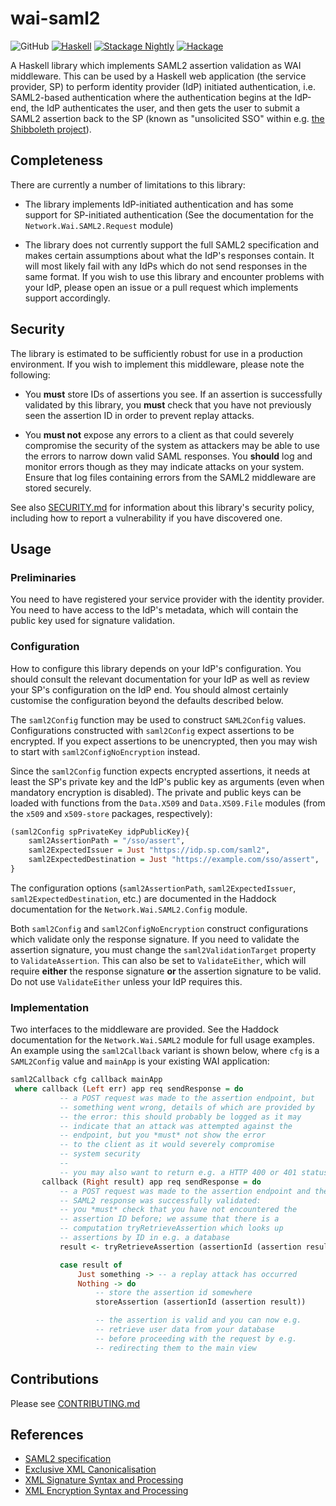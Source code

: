 # wai-saml2

![GitHub](https://img.shields.io/github/license/mbg/wai-saml2)
[![Haskell](https://github.com/mbg/wai-saml2/actions/workflows/haskell.yml/badge.svg)](https://github.com/mbg/wai-saml2/actions/workflows/haskell.yml)
[![Stackage Nightly](https://github.com/mbg/wai-saml2/actions/workflows/stackage-nightly.yml/badge.svg)](https://github.com/mbg/wai-saml2/actions/workflows/stackage-nightly.yml)
[![Hackage](https://img.shields.io/hackage/v/wai-saml2)](https://hackage.haskell.org/package/wai-saml2)

A Haskell library which implements SAML2 assertion validation as WAI middleware. This can be used by a Haskell web application (the service provider, SP) to perform identity provider (IdP) initiated authentication, i.e. SAML2-based authentication where the authentication begins at the IdP-end, the IdP authenticates the user, and then gets the user to submit a SAML2 assertion back to the SP (known as "unsolicited SSO" within e.g. [the Shibboleth project](https://wiki.shibboleth.net/confluence/display/IDP30/UnsolicitedSSOConfiguration#UnsolicitedSSOConfiguration-SAML2.0)).

## Completeness

There are currently a number of limitations to this library:

* The library implements IdP-initiated authentication and has some support for SP-initiated authentication (See the documentation for the `Network.Wai.SAML2.Request` module)

* The library does not currently support the full SAML2 specification and makes certain assumptions about what the IdP's responses contain. It will most likely fail with any IdPs which do not send responses in the same format. If you wish to use this library and encounter problems with your IdP, please open an issue or a pull request which implements support accordingly.

## Security

The library is estimated to be sufficiently robust for use in a production environment. If you wish to implement this middleware, please note the following:

* You __must__ store IDs of assertions you see. If an assertion is successfully validated by this library, you __must__ check that you have not previously seen the assertion ID in order to prevent replay attacks.

* You __must not__ expose any errors to a client as that could severely compromise the security of the system as attackers may be able to use the errors to narrow down valid SAML responses. You __should__ log and monitor errors though as they may indicate attacks on your system. Ensure that log files containing errors from the SAML2 middleware are stored securely.

See also [SECURITY.md](SECURITY.md) for information about this library's security policy, including how to report a vulnerability if you have discovered one.

## Usage

### Preliminaries

You need to have registered your service provider with the identity provider. You need to have access to the IdP's metadata, which will contain the public key used for signature validation.

### Configuration

How to configure this library depends on your IdP's configuration. You should consult the relevant documentation for your IdP as well as review your SP's configuration on the IdP end. You should almost certainly customise the configuration beyond the defaults described below.

The `saml2Config` function may be used to construct `SAML2Config` values. Configurations constructed with `saml2Config` expect assertions to be encrypted. If you expect assertions to be unencrypted, then you may wish to start with `saml2ConfigNoEncryption` instead.

Since the `saml2Config` function expects encrypted assertions, it needs at least the SP's private key and the IdP's public key as arguments (even when mandatory encryption is disabled). The private and public keys can be loaded with functions from the `Data.X509` and `Data.X509.File` modules (from the `x509` and `x509-store` packages, respectively):

```haskell
(saml2Config spPrivateKey idpPublicKey){
    saml2AssertionPath = "/sso/assert",
    saml2ExpectedIssuer = Just "https://idp.sp.com/saml2",
    saml2ExpectedDestination = Just "https://example.com/sso/assert",
}
```

The configuration options (`saml2AssertionPath`, `saml2ExpectedIssuer`, `saml2ExpectedDestination`, etc.) are documented in the Haddock documentation for the `Network.Wai.SAML2.Config` module.

Both `saml2Config` and `saml2ConfigNoEncryption` construct configurations which validate only the response signature. If you need to validate the assertion signature, you must change the `saml2ValidationTarget` property to `ValidateAssertion`. This can also be set to `ValidateEither`, which will require __either__ the response signature __or__ the assertion signature to be valid. Do not use `ValidateEither` unless your IdP requires this.

### Implementation

Two interfaces to the middleware are provided. See the Haddock documentation for the `Network.Wai.SAML2` module for full usage examples. An example using the `saml2Callback` variant is shown below, where `cfg` is a `SAML2Config` value and `mainApp` is your existing WAI application:

```haskell
saml2Callback cfg callback mainApp
 where callback (Left err) app req sendResponse = do
           -- a POST request was made to the assertion endpoint, but
           -- something went wrong, details of which are provided by
           -- the error: this should probably be logged as it may
           -- indicate that an attack was attempted against the
           -- endpoint, but you *must* not show the error
           -- to the client as it would severely compromise
           -- system security
           --
           -- you may also want to return e.g. a HTTP 400 or 401 status
       callback (Right result) app req sendResponse = do
           -- a POST request was made to the assertion endpoint and the
           -- SAML2 response was successfully validated:
           -- you *must* check that you have not encountered the
           -- assertion ID before; we assume that there is a
           -- computation tryRetrieveAssertion which looks up
           -- assertions by ID in e.g. a database
           result <- tryRetrieveAssertion (assertionId (assertion result))

           case result of
               Just something -> -- a replay attack has occurred
               Nothing -> do
                   -- store the assertion id somewhere
                   storeAssertion (assertionId (assertion result))

                   -- the assertion is valid and you can now e.g.
                   -- retrieve user data from your database
                   -- before proceeding with the request by e.g.
                   -- redirecting them to the main view
```

## Contributions

Please see [CONTRIBUTING.md](CONTRIBUTING.md)

## References

* [SAML2 specification](http://docs.oasis-open.org/security/saml/Post2.0/sstc-saml-tech-overview-2.0.html)
* [Exclusive XML Canonicalisation](https://www.w3.org/TR/xml-exc-c14n/)
* [XML Signature Syntax and Processing](https://www.w3.org/TR/xmldsig-core1/)
* [XML Encryption Syntax and Processing](https://www.w3.org/TR/2002/REC-xmlenc-core-20021210/Overview.html)
